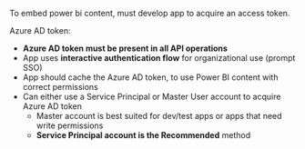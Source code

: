 To embed power bi content, must develop app to acquire an access token.

Azure AD token:
- **Azure AD token must be present in all API operations**
- App uses **interactive authentication flow** for organizational use (prompt SSO)
- App should cache the Azure AD token, to use Power BI content with correct permissions
- Can either use a Service Principal or Master User account to acquire Azure AD token
	- Master account is best suited for dev/test apps or apps that need write permissions
	- **Service Principal account is the Recommended** method 